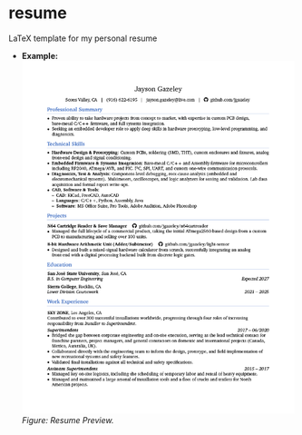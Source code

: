 # resume
LaTeX template for my personal resume

- **Example:**  
![Resume Preview](resume.png)  
*Figure: Resume Preview.*
